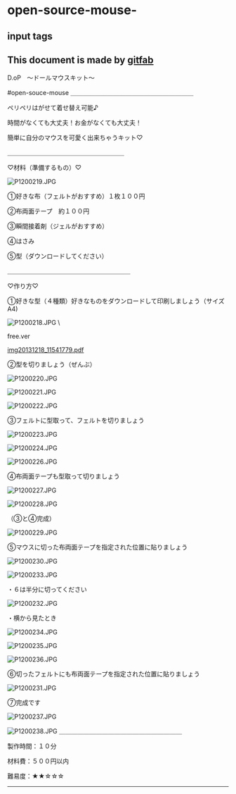 # open-source-mouse-
## input tags
This document is made by [gitfab](http://gitfab.org)
---
D.oP　〜ドールマウスキット〜

#open-souce-mouse
＿＿＿＿＿＿＿＿＿＿＿＿＿＿＿＿＿＿＿＿

ペリペリはがせて着せ替え可能♪

時間がなくても大丈夫！お金がなくても大丈夫！

簡単に自分のマウスを可愛く出来ちゃうキット♡


＿＿＿＿＿＿＿＿＿＿＿＿＿＿＿＿＿＿＿

♡材料（準備するもの）♡



![P1200219.JPG](https://raw.github.com/sumiumi718/input-your-repository-name/master/gitfab/resources/P1200219.JPG)

①好きな布（フェルトがおすすめ）１枚１００円

②布両面テープ　約１００円

③瞬間接着剤（ジェルがおすすめ）

④はさみ

⑤型（ダウンロードしてください）

＿＿＿＿＿＿＿＿＿＿＿＿＿＿＿＿＿＿＿＿

♡作り方♡



①好きな型（４種類）好きなものをダウンロードして印刷しましょう（サイズA4)

![P1200218.JPG](https://raw.github.com/sumiumi718/input-your-repository-name/master/gitfab/resources/P1200218.JPG)
\



free.ver

[img20131218_11541779.pdf](https://raw.github.com/sumiumi718/input-your-repository-name/master/gitfab/resources/img20131218_11541779.pdf)

②型を切りましょう（ぜんぶ）


![P1200220.JPG](https://raw.github.com/sumiumi718/input-your-repository-name/master/gitfab/resources/P1200220.JPG)


![P1200221.JPG](https://raw.github.com/sumiumi718/input-your-repository-name/master/gitfab/resources/P1200221.JPG)

![P1200222.JPG](https://raw.github.com/sumiumi718/input-your-repository-name/master/gitfab/resources/P1200222.JPG)

③フェルトに型取って、フェルトを切りましょう








![P1200223.JPG](https://raw.github.com/sumiumi718/input-your-repository-name/master/gitfab/resources/P1200223.JPG)

![P1200224.JPG](https://raw.github.com/sumiumi718/input-your-repository-name/master/gitfab/resources/P1200224.JPG)

![P1200226.JPG](https://raw.github.com/sumiumi718/input-your-repository-name/master/gitfab/resources/P1200226.JPG)


④布両面テープも型取って切りましょう

![P1200227.JPG](https://raw.github.com/sumiumi718/input-your-repository-name/master/gitfab/resources/P1200227.JPG)


![P1200228.JPG](https://raw.github.com/sumiumi718/input-your-repository-name/master/gitfab/resources/P1200228.JPG)


（③と④完成）


![P1200229.JPG](https://raw.github.com/sumiumi718/input-your-repository-name/master/gitfab/resources/P1200229.JPG)

⑤マウスに切った布両面テープを指定された位置に貼りましょう

![P1200230.JPG](https://raw.github.com/sumiumi718/input-your-repository-name/master/gitfab/resources/P1200230.JPG)


![P1200233.JPG](https://raw.github.com/sumiumi718/input-your-repository-name/master/gitfab/resources/P1200233.JPG)


・６は半分に切ってください




![P1200232.JPG](https://raw.github.com/sumiumi718/input-your-repository-name/master/gitfab/resources/P1200232.JPG)


・横から見たとき

![P1200234.JPG](https://raw.github.com/sumiumi718/input-your-repository-name/master/gitfab/resources/P1200234.JPG)

![P1200235.JPG](https://raw.github.com/sumiumi718/input-your-repository-name/master/gitfab/resources/P1200235.JPG)

![P1200236.JPG](https://raw.github.com/sumiumi718/input-your-repository-name/master/gitfab/resources/P1200236.JPG)



⑥切ったフェルトにも布両面テープを指定された位置に貼りましょう





![P1200231.JPG](https://raw.github.com/sumiumi718/input-your-repository-name/master/gitfab/resources/P1200231.JPG)

⑦完成です

![P1200237.JPG](https://raw.github.com/sumiumi718/input-your-repository-name/master/gitfab/resources/P1200237.JPG)

![P1200238.JPG](https://raw.github.com/sumiumi718/input-your-repository-name/master/gitfab/resources/P1200238.JPG)
＿＿＿＿＿＿＿＿＿＿＿＿＿＿＿＿＿＿＿＿

製作時間：１０分

材料費：５００円以内

難易度：★★☆☆☆















---
